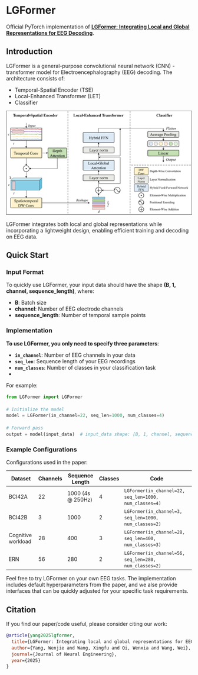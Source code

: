 # LGFormer

Official PyTorch implementation of **[LGFormer: Integrating Local and Global Representations for EEG Decoding](https://iopscience.iop.org/article/10.1088/1741-2552/adc5a3)**.

## Introduction

LGFormer is a general-purpose convolutional neural network (CNN) - transformer model for Electroencephalography (EEG) decoding. The architecture consists of:
- Temporal-Spatial Encoder (TSE)
- Local-Enhanced Transformer (LET)
- Classifier

![Overall architecture of LGFormer.](architecture_lgformer.png)

LGFormer integrates both local and global representations while incorporating a lightweight design, enabling efficient training and decoding on EEG data.

## Quick Start

### Input Format
To quickly use LGFormer, your input data should have the shape **(B, 1, channel, sequence_length)**, where:
- **B**: Batch size
- **channel**: Number of EEG electrode channels
- **sequence_length**: Number of temporal sample points

### Implementation
**To use LGFormer, you only need to specify three parameters**:
- **`in_channel`**: Number of EEG channels in your data
- **`seq_len`**: Sequence length of your EEG recordings
- **`num_classes`**: Number of classes in your classification task
- 
For example:

```python
from LGFormer import LGFormer

# Initialize the model
model = LGFormer(in_channel=22, seq_len=1000, num_classes=4)

# Forward pass
output = model(input_data)  # input_data shape: [B, 1, channel, sequence_length]
```

### Example Configurations
Configurations used in the paper:

| Dataset | Channels | Sequence Length | Classes | Code |
|---------|----------|----------------|---------|------|
| BCI42A | 22 | 1000 (4s @ 250Hz) | 4 | `LGFormer(in_channel=22, seq_len=1000, num_classes=4)` |
| BCI42B | 3 | 1000 | 2 | `LGFormer(in_channel=3, seq_len=1000, num_classes=2)` |
| Cognitive workload | 28 | 400 | 3 | `LGFormer(in_channel=28, seq_len=400, num_classes=3)` |
| ERN | 56 | 280 | 2 | `LGFormer(in_channel=56, seq_len=280, num_classes=2)` |

Feel free to try LGFormer on your own EEG tasks. The implementation includes default hyperparameters from the paper, and we alse provide interfaces that can be quickly adjusted for your specific task requirements.

## Citation
If you find our paper/code useful, please consider citing our work:
```bibtex
@article{yang2025lgformer,
  title={LGFormer: Integrating local and global representations for EEG decoding},
  author={Yang, Wenjie and Wang, Xingfu and Qi, Wenxia and Wang, Wei},
  journal={Journal of Neural Engineering},
  year={2025}
}
```
